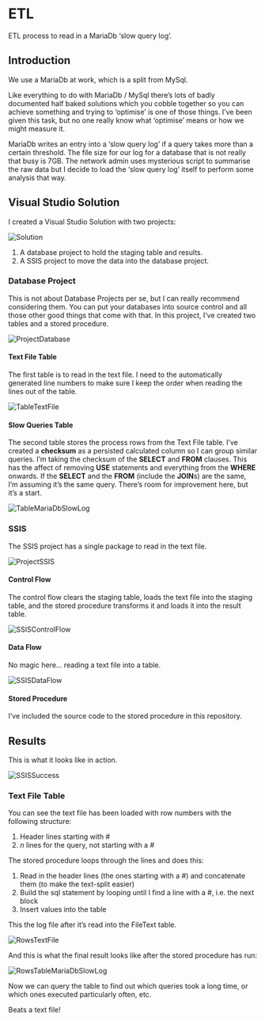 # ETL 

ETL process to read in a MariaDb ‘slow query log’.

## Introduction

We use a MariaDb at work, which is a split from MySql.  

Like everything to do with MariaDb / MySql there’s lots of badly documented half baked solutions which you cobble together so you can achieve something and trying
to ‘optimise’ is one of those things.  I’ve been given this task, but no one really know what ‘optimise’ means or how we might measure it.

MariaDb writes an entry into a ‘slow query log’ if a query takes more than a certain threshold.  The file size for
our log for a database that is not really that busy is 7GB.  The network admin uses mysterious script to summarise the raw data but I decide to load the ‘slow query log’ itself to perform some analysis that way.


## Visual Studio Solution

I created a Visual Studio Solution with two projects:

![Solution](images/Solution.PNG)

1. A database project to hold the staging table and results.
2. A SSIS project to move the data into the database project.

### Database Project

This is not about Database Projects per se, but I can really recommend considering them.  You can put your databases into source control and all those other good things that come with that.
In this project, I’ve created two tables and a stored procedure.

![ProjectDatabase](images/ProjectDatabase.PNG)

#### Text File Table

The first table is to read in the text file.  I need to the automatically generated line numbers to make sure I keep the order when reading the lines out of the table.

![TableTextFile](images/TableTextFile.PNG)

#### Slow Queries Table

The second table stores the process rows from the Text File table.  I’ve created a **checksum** as a persisted calculated column
so I can group similar queries.  I’m taking the checksum of the **SELECT** and **FROM** clauses.  This has the affect
of removing **USE** statements and everything from the **WHERE** onwards.  If the **SELECT** and the **FROM** (include the **JOIN**s) are the same, I’m assuming it’s the same query.  There’s room for improvement here, but it’s a start.

![TableMariaDbSlowLog](images/TableMariaDbSlowLog.PNG)

### SSIS

The SSIS project has a single package to read in the text file.

![ProjectSSIS](images/ProjectSSIS.PNG)

#### Control Flow

The control flow clears the staging table, loads the text file into the staging table, and the stored procedure transforms it and loads it into the result table. 

![SSISControlFlow](images/SSISControlFlow.PNG)

#### Data Flow

No magic here... reading a text file into a table.

![SSISDataFlow](images/SSISDataFlow.PNG)

#### Stored Procedure

I’ve included the source code to the stored procedure in this repository.

## Results

This is what it looks like in action.

![SSISSuccess](images/SSISSuccess.PNG)

### Text File Table

You can see the text file has been loaded with row numbers with the following structure:

1. Header lines starting with #
2. *n* lines for the query, not starting with a #

The stored procedure loops through the lines and does this:

1. Read in the header lines (the ones starting with a #) and concatenate them (to make the text-split easier)
2. Build the sql statement by looping until I find a line with a #, i.e. the next block
3. Insert values into the table

This the log file after it’s read into the FileText table.

![RowsTextFile](images/RowsTextFile.PNG)

And this is what the final result looks like after the stored procedure has run:

![RowsTableMariaDbSlowLog](images/RowsTableMariaDbSlowLog.PNG)

Now we can query the table to find out which queries took a long time, or which ones executed particularly often, etc.

Beats a text file!
